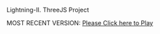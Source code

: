 Lightning-II. ThreeJS Project

MOST RECENT VERSION: [Please Click here to Play](https://rawcdn.githack.com/alperenbutun/lightning-II/eaad19c/index.html)
